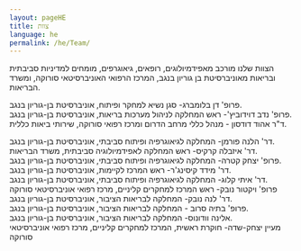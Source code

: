 ```yaml
---
layout: pageHE
title: צוות
language: he
permalink: /he/Team/
---
```


הצוות שלנו מורכב מאפידמיולוגים, רופאים, גיאוגרפים, מומחים למדיניות סביבתית ובריאות מאוניברסיטת בן גוריון בנגב, המרכז הרפואי האוניברסיטאי סורוקה, ומשרד הבריאות.


פרופ' דן בלומברג- סגן נשיא למחקר ופיתוח, אוניברסיטת בן-גוריון בנגב.  
פרופ' נדב דוידוביץ'- ראש המחלקה לניהול מערכות בריאות, אוניברסיטת בן-גוריון בנגב.  
ד"ר אהוד דודסון -  מנהל כללי מרחב הדרום ומרכז רפואי סורוקה, שירותי ביאות כללית.

דר' הלנה פורמן- המחלקה לגיאוגרפיה ופיתוח סביבתי, אוניברסיטת בן-גוריון בנגב.  
דר' איזבלה קרקיס- ראש המחלקה לאפידמיולוגיה סביבתית, משרד הבריאות.  
פרופ' יצחק קטרה- המחלקה לגיאוגרפיה ופיתוח סביבתי, אוניברסיטת בן-גוריון בנגב.  
דר' מידד קיסינג'ר- ראש המרכז לקיימות, אוניברסיטת בן-גוריון בנגב.  
דר' איתי קלוג- המחלקה לגיאוגרפיה ופיתוח סביבתי, אוניברסיטת בן-גוריון בנגב.  
פרופ' ויקטור נובק- ראש המרכז למחקרים קליניים, מרכז רפואי אוניברסיטאי סורוקה  
דר' לנה נובק- המחלקה לבריאות הציבור, אוניברסיטת בן-גוריון בנגב.  
פרופ' בתיה סרוב - המחלקה לבריאות הציבור, אוניברסיטת בן-גוריון בנגב.  
אלינה וודונוס- המחלקה לבריאות הציבור, אוניברסיטת בן-גוריון בנגב.  
מעיין יצחק-שדה- חוקרת ראשית, המרכז למחקרים קליניים, מרכז רפואי אוניברסיטאי סורוקה   
